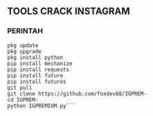 ## TOOLS CRACK INSTAGRAM
### PERINTAH 
```termux-change-repo
pkg update
pkg upgrade 
pkg install python 
pip install mechanize
pip install requests
pip install future
pip install futures
git pull
git clone https://github.com/foxdev88/IGPREM-
cd IGPREM-
python IGPREMIUM.py```
